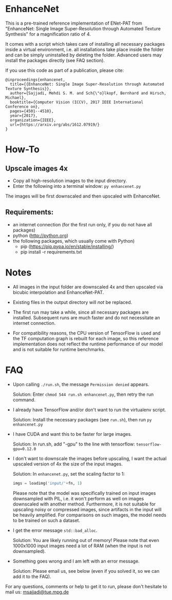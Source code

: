 # EnhanceNet

This is a pre-trained reference implementation of ENet-PAT from "EnhanceNet:
Single Image Super-Resolution through Automated Texture Synthesis" for a
magnification ratio of 4.

It comes with a script which takes care of installing all necessary packages
inside a virtual environment, i.e. all installations take place inside the
folder and can be simply uninstalled by deleting the folder. Advanced users
may install the packages directly (see FAQ section).

If you use this code as part of a publication, please cite:

```
@inproceedings{enhancenet,
  title={{EnhanceNet: Single Image Super-Resolution through Automated Texture Synthesis}},
  author={Sajjadi, Mehdi S. M. and Sch{\"o}lkopf, Bernhard and Hirsch, Michael},
  booktitle={Computer Vision (ICCV), 2017 IEEE International Conference on},
  pages={4501--4510},
  year={2017},
  organization={IEEE},
  url={https://arxiv.org/abs/1612.07919/}
}
```

# How-To

## Upscale images 4x
  - Copy all high-resolution images to the input directory.
  - Enter the following into a terminal window: `py enhancenet.py`

The images will be first downscaled and then upscaled with EnhanceNet.

## Requirements:
  - an internet connection (for the first run only, if you do not have all
    packages)
  - python (<http://python.org>)
  - the following packages, which usually come with Python)
      - pip (<https://pip.pypa.io/en/stable/installing/>)
      - pip install -r requirements.txt

# Notes

- All images in the input folder are downscaled 4x and then upscaled via bicubic
  interpolation and EnhanceNet-PAT.

- Existing files in the output directory will *not* be replaced.

- The first run may take a while, since all necessary packages are installed.
  Subsequent runs are much faster and do not necessitate an internet connection.

- For compatibility reasons, the CPU version of TensorFlow is used and the TF
  computation graph is rebuilt for each image, so this reference implementation
  does not reflect the runtime performance of our model and is not suitable for
  runtime benchmarks.

# FAQ

- Upon calling `./run.sh`, the message `Permission denied` appears.

  Solution: Enter `chmod 544 run.sh enhancenet.py`, then retry the run command.

- I already have TensorFlow and/or don't want to run the virtualenv script.

  Solution: Install the necessary packages (see `run.sh`), then run
  `py enhancenet.py`

- I have CUDA and want this to be faster for large images.

  Solution: In run.sh, add "-gpu" to the line with tensorflow:
  `tensorflow-gpu=0.12.0`

- I don't want to downscale the images before upscaling, I want the actual
  upscaled version of 4x the size of the input images.

  Solution: In `enhancenet.py`, set the scaling factor to 1:
  ```python
  imgs = loadimg('input/'+fn, 1)
  ```

  Please note that the model was specifically trained on input images
  downsampled with PIL, i.e. it won't perform as well on images
  downscaled with another method. Furthermore, it is not suitable for
  upscaling noisy or compressed images, since artifacts in the input
  will be heavily amplified. For comparisons on such images, the
  model needs to be trained on such a dataset.

- I get the error message `std::bad_alloc`.

  Solution: You are likely running out of memory! Please note that even
  1000x1000 input images need a lot of RAM (when the input is not downsampled).

- Something goes wrong and I am left with an error message.

  Solution: Please email us, see below (even if you solved it, so we can add it
  to the FAQ).

For any questions, comments or help to get it to run, please don't hesitate to
mail us: <msajjadi@tue.mpg.de>
